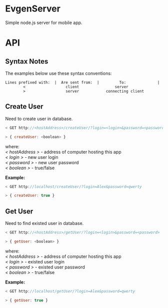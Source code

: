 # EvgenServer
Simple node.js server for mobile app. 

# API
Syntax Notes  
----------------------------
The examples below use these syntax conventions:  
````
Lines prefixed with:  |  Are sent from:	 |         To:              |
        <                  client                server
        >                  server            connecting client
````
Create User  
----------------------------
Need to create user in database.  
  
```js
< GET http://<hostAddress>/createUser/?login=<login>&password=<password>

> { createUser: <boolean> }
```  
 
where:  
 _< hostAddress >_ - address of computer hosting this app  
 _< login >_ - new user login  
 _< password >_ - new user password  
 _< boolean >_ - true/false  
  
**Example:**  
```js
< GET http://localhost/createUser/?login=Alex&password=qwerty

> { createUser: true }
```
  
Get User 
----------------------------
Need to find existed user in database.  
  
```js
< GET http://<hostAddress>/getUser/?login=<login>&password=<password>

> { getUser: <boolean> }
```  
   
where:  
 _< hostAddress >_ - address of computer hosting this app  
 _< login >_ - existed user login  
 _< password >_ - existed user password  
 _< boolean >_ - true/false  
    
**Example:**  
```js
< GET http://localhost/getUser/?login=Alex&password=qwerty

> { getUser: true }
```
